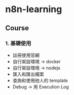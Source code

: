 # n8n-learning




## Course

### 1. 基礎使用
- 註冊使用官網
- 自行架設環境 -> docker
- 自行架設環境 -> nodejs
- 匯入和匯出檔案
- 查詢和使用他人的 template
- Debug -> 用 Execution Log
